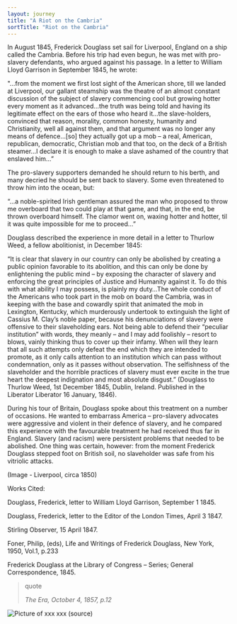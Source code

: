 ```yaml
---
layout: journey
title: "A Riot on the Cambria"
sortTitle: "Riot on the Cambria"
---
```


In August 1845, Frederick Douglass set sail for Liverpool, England on a ship called the Cambria. Before his trip had even begun, he was met with pro-slavery defendants, who argued against his passage. In a letter to William Lloyd Garrison in September 1845, he wrote:

"…from the moment we first lost sight of the American shore, till we landed at Liverpool, our gallant steamship was the theatre of an almost constant discussion of the subject of slavery commencing cool but growing hotter every moment as it advanced…the truth was being told and having its legitimate effect on the ears of those who heard it…the slave-holders, convinced that reason, morality, common honesty, humanity and Christianity, well all against them, and that argument was no longer any means of defence…[so] they actually got up a mob – a real, American, republican, democratic, Christian mob and that too, on the deck of a British steamer…I declare it is enough to make a slave ashamed of the country that enslaved him…”

The pro-slavery supporters demanded he should return to his berth, and many decried he should be sent back to slavery. Some even threatened to throw him into the ocean, but: 

“…a noble-spirited Irish gentleman assured the man who proposed to throw me overboard that two could play at that game, and that, in the end, be thrown overboard himself. The clamor went on, waxing hotter and hotter, til it was quite impossible for me to proceed…”

Douglass described the experience in more detail in a letter to Thurlow Weed, a fellow abolitionist, in December 1845:

“It is clear that slavery in our country can only be abolished by creating a public opinion favorable to its abolition, and this can only be done by enlightening the public mind – by exposing the character of slavery and enforcing the great principles of Justice and Humanity against it. To do this with what ability I may possess, is plainly my duty…The whole conduct of the Americans who took part in the mob on board the Cambria, was in keeping with the base and cowardly spirit that animated the mob in Lexington, Kentucky, which murderously undertook to extinguish the light of Cassius M. Clay’s noble paper, because his denunciations of slavery were offensive to their slaveholding ears. Not being able to defend their “peculiar institution” with words, they meanly – and I may add foolishly – resort to blows, vainly thinking thus to cover up their infamy. When will they learn that all such attempts only defeat the end which they are intended to promote, as it only calls attention to an institution which can pass without condemnation, only as it passes without observation. The selfishness of the slaveholder and the horrible practices of slavery must ever excite in the true heart the deepest indignation and most absolute disgust.” (Douglass to Thurlow Weed, 1st December 1845, Dublin, Ireland. Published in the Liberator Liberator 16 January, 1846).

During his tour of Britain, Douglass spoke about this treatment on a number of occasions. He wanted to embarrass America – pro-slavery advocates were aggressive and violent in their defence of slavery, and he compared this experience with the favourable treatment he had received thus far in England. Slavery (and racism) were persistent problems that needed to be abolished. One thing was certain, however: from the moment Frederick Douglass stepped foot on British soil, no slaveholder was safe from his vitriolic attacks.

(Image - Liverpool, circa 1850)

Works Cited:

Douglass, Frederick, letter to William Lloyd Garrison, September 1 1845.

Douglass, Frederick, letter to the Editor of the London Times, April 3 1847.

Stirling Observer, 15 April 1847.

Foner, Philip, (eds), Life and Writings of Frederick Douglass, New York, 1950, Vol.1, p.233

Frederick Douglass at the Library of Congress – Series; General Correspondence, 1845.


> quote
> <footer><cite>The Era, October 4, 1857, p.12</cite></footer>

![Picture of xxx](/img/xxx.jpg)
<span class="caption text-muted">xxx (source)</span>